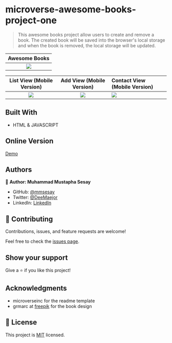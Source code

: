 # microverse-awesome-books-project-one

> This awesome books project allow users to create and remove a book. The created book will be saved into the browser's local storage and when the book is removed, the local storage will be updated.

Awesome Books                                                                                                              |
:-------------------------------------------------------------------------------------------------------------------------:|
![](./images/awesome-books.gif)                                                                                            |

List View (Mobile Version)               | Add View (Mobile Version)              |Contact View (Mobile Version)           |
:---------------------------------------:|:--------------------------------------:|:---------------------------------------|
![](./images/awesome-books-n1.png)       |![](./images/awesome-books-n2.png)      |![](./images/awesome-books-n3.png)      |

## Built With

- HTML & JAVASCRIPT

## Online Version
[Demo](https://mmsesay.github.io/awesome-books/)

## Authors

👤 **Author: Muhammad Mustapha Sesay**

- GitHub: [@mmsesay](https://github.com/mmsesay)
- Twitter: [@DeeMaejor](https://twitter.com/DeeMaejor)
- LinkedIn: [LinkedIn](https://linkedin.com/in/muhammad-m-sesay)

## 🤝 Contributing

Contributions, issues, and feature requests are welcome!

Feel free to check the [issues page](../../issues/).

## Show your support

Give a ⭐️ if you like this project!

## Acknowledgments
- microverseinc for the readme template
- grmarc at [freepik](http://www.freepik.com) for the book design
## 📝 License

This project is [MIT](./MIT.md) licensed.
